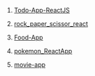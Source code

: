 1. [Todo-App-ReactJS](https://github.com/shreyash-sd/Todo-App-ReactJS)

2. [rock_paper_scissor_react
](https://github.com/shreyash-sd/rock_paper_scissor_react)

3. [Food-App](https://github.com/shreyash-sd/Food-App)

4. [
pokemon_ReactApp](https://github.com/shreyash-sd/pokemon_ReactApp)

5. [movie-app](https://github.com/shreyash-sd/movie-app)